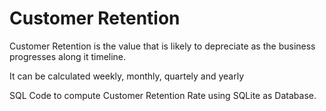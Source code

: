 # Customer Retention

Customer Retention is the value that is likely to depreciate as the business progresses along it timeline. 

It can be calculated weekly, monthly, quartely and yearly

SQL Code to compute Customer Retention Rate using SQLite as Database. 
